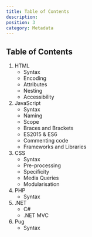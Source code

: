 ```yaml
---
title: Table of Contents
description:
position: 3
category: Metadata
---
```


<!-- markdownlint-disable-file MD033 -->

## Table of Contents

1. <nuxt-link to="/docs/html">HTML</nuxt-link>
   - Syntax
   - Encoding
   - Attributes
   - Nesting
   - Accessibility
2. <nuxt-link to="/docs/javascript">JavaScript</nuxt-link>
   - Syntax
   - Naming
   - Scope
   - Braces and Brackets
   - ES2015 & ES6
   - Commenting code
   - Frameworks and Libraries
3. <nuxt-link to="/docs/css">CSS</nuxt-link>
   - Syntax
   - Pre-processing
   - Specificity
   - Media Queries
   - Modularisation
4. <nuxt-link to="/docs/php">PHP</nuxt-link>
   - Syntax
5. <nuxt-link to="/docs/dotnet">.NET</nuxt-link>
   - C#
   - .NET MVC
6. <nuxt-link to="/docs/pug">Pug</nuxt-link>
   - Syntax
